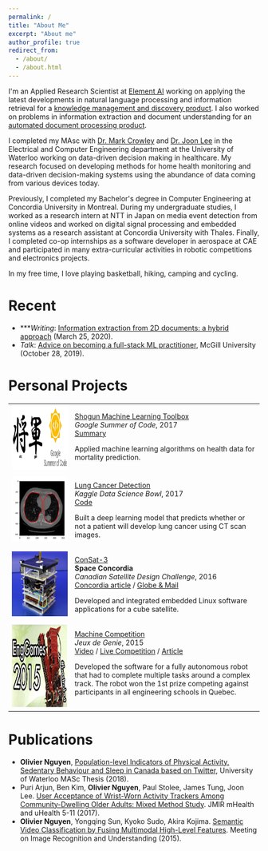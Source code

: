 ```yaml
---
permalink: /
title: "About Me"
excerpt: "About me"
author_profile: true
redirect_from: 
  - /about/
  - /about.html
---
```


I'm an Applied Research Scientist at [Element AI](http://elementai.com) working on applying the latest developments in natural language processing and information retrieval for a [knowledge management and discovery product](https://www.elementai.com/products/knowledge-scout). I also worked on problems in information extraction and document understanding for an [automated document processing product](https://www.elementai.com/products/document-intelligence).

I completed my MAsc with [Dr. Mark Crowley](https://markcrowley.ca/) and [Dr. Joon Lee](https://www.ucalgary.ca/future-students/graduate/supervisor/joon-lee) in the Electrical and Computer Engineering department at the University of Waterloo working on data-driven decision making in healthcare. My research focused on developing methods for home health monitoring and data-driven decision-making systems using the abundance of data coming from various devices today. 

Previously, I completed my Bachelor's degree in Computer Engineering at Concordia University in Montreal. During my undergraduate studies, I worked as a research intern at NTT in Japan on media event detection from online videos and worked on digital signal processing and embedded systems as a research assistant at Concordia University with Thales. Finally, I completed co-op internships as a software developer in aerospace at CAE and participated in many extra-curricular activities in robotic competitions and electronics projects.
 
In my free time, I love playing basketball, hiking, camping and cycling.

Recent
======

- ****Writing*: [Information extraction from 2D documents: a hybrid approach](https://www.elementai.com/news/2020/information-extraction-from-2d-documents-a-hybrid-approach) (March 25, 2020).
- *Talk*: [Advice on becoming a full-stack ML practitioner](/files/mcgill-talk.pdf), McGill University (October 28, 2019).

Personal Projects
======

  <table width="100%" align="center" border="0" cellpadding="20">
    <tr>
      <td width="25%"><img src="images/shogun.png" alt="cubesat" width="130" height="130"></td>
      <td width="75%" valign="top">
        <p>
          <a href="https://shogun.ml">
            <papertitle>Shogun Machine Learning Toolbox</papertitle>
          </a>
          <br>
          <em>Google Summer of Code</em>, 2017
          <br>
          <a href="https://gist.github.com/olinguyen/510f29a2dfeeca1aa30ac9bc2b474580">Summary</a>
          <br>
          <p>
            Applied machine learning algorithms on health data for mortality prediction.
          </p>
        </p>
      </td>
    </tr>
    <tr>
      <td width="25%"><img src="images/kaggle.png" alt="cubesat" width="130" height="130"></td>
      <td width="75%" valign="top">
        <p>
          <a href="https://www.kaggle.com/c/data-science-bowl-2017">
            <papertitle>Lung Cancer Detection</papertitle>
          </a>
          <br>
          <em>Kaggle Data Science Bowl</em>, 2017
          <br>
          <a href="https://github.com/olinguyen/kaggle-lung-cancer-detection">Code</a> 
          <br>
          <p>
            Built a deep learning model that predicts whether or not a patient will develop lung cancer using CT scan images.
          </p>
        </p>
      </td>
    </tr>
    <tr>
      <td width="25%"><img src="images/cubesat.png" alt="cubesat" width="130" height="130"></td>
      <td width="75%" valign="top">
        <p>
          <a href="https://spaceconcordia.ca">
            <papertitle>ConSat-3</papertitle>
          </a>
          <br>
          <strong>Space Concordia</strong> 
          <br>
          <em>Canadian Satellite Design Challenge</em>, 2016
          <br>
          <a href="http://www.concordia.ca/cunews/main/stories/2016/06/27/stratospheric-successes-for-space-concordia-satellite-rocketry.html">Concordia article</a> / 
          <a href="https://www.theglobeandmail.com/news/national/education/university-students-design-self-healing-satellites/article17221271">Globe & Mail</a>
          <br>
          <p>
            Developed and integrated embedded Linux software applications for a cube satellite.
          </p>
        </p>
      </td>
    </tr>
    <tr>
      <td width="25%"><img src="images/machine.png" alt="machine" width="170" height="170"></td>
      <td width="75%" valign="top">
        <p>
          <a href="https://jeuxdegenie.qc.ca">
            <papertitle>Machine Competition</papertitle>
          </a>
          <br>
          <em>Jeux de Genie</em>, 2015
          <br>
          <a href="https://www.youtube.com/watch?v=Ur3Zk_mePiM&feature=youtu.be">Video</a> /
          <a href="https://www.youtube.com/watch?v=Yya6PEEoIAk">Live Competition</a> /
          <a href="http://www.concordia.ca/cunews/main/stories/2015/01/19/historic-finish-for-concordia-students-at-quebec-engineering-games.html">Article</a>
          <br>
          <p>
            Developed the software for a fully autonomous robot that had to complete multiple tasks around a complex track. The robot won the 1st prize competing against participants in all engineering schools in Quebec. 
          </p>
        </p>
      </td>
    </tr>
  </table>


Publications
======

- **Olivier Nguyen**, [Population-level Indicators of Physical Activity, Sedentary Behaviour and Sleep in Canada based on Twitter](https://uwspace.uwaterloo.ca/handle/10012/13603), University of Waterloo MASc Thesis (2018).
- Puri Arjun, Ben Kim, **Olivier Nguyen**, Paul Stolee, James Tung, Joon Lee. [User Acceptance of Wrist-Worn Activity Trackers Among Community-Dwelling Older Adults: Mixed Method Study](https://www.ncbi.nlm.nih.gov/pmc/articles/PMC5707431/). JMIR mHealth and uHealth 5-11 (2017).
- **Olivier Nguyen**, Yongqing Sun, Kyoko Sudo, Akira Kojima. [Semantic Video Classification by Fusing Multimodal
High-Level Features](http://cvim.ipsj.or.jp/MIRU2015/index.php?id=program). Meeting on Image Recognition and Understanding (2015).
